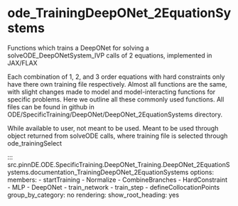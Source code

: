 # ode_TrainingDeepONet_2EquationSystems

Functions which trains a DeepONet for solving a solveODE_DeepONetSystem_IVP calls of 2 equations, implemented in JAX/FLAX

Each combination of 1, 2, and 3 order equations with hard constraints only have there own training file respectively. Almost all functions are the same, with slight changes made to model and model-interacting functions for specific problems. Here we outline all these commonly used functions. All files can be found in github in ODE/SpecificTraining/DeepONet/DeepONet_2EquationSystems directory.

While available to user, not meant to be used. Meant to be used through
object returned from solveODE calls, where training file is selected through ode_trainingSelect

::: src.pinnDE.ODE.SpecificTraining.DeepONet_Training.DeepONet_2EquationSystems.documentation_TrainingDeepONet_2EquationSystems
    options:
        members:
            - startTraining
            - Normalize
            - CombineBranches
            - HardConstraint
            - MLP
            - DeepONet
            - train_network
            - train_step
            - defineCollocationPoints
        group_by_category: no
    rendering:
      show_root_heading: yes